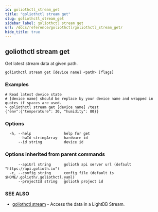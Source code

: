 ```yaml
---
id: goliothctl_stream_get
title: "goliothctl stream get"
slug: goliothctl_stream_get
sidebar_label: goliothctl stream get
url: /docs/reference/goliothctl/goliothctl_stream_get/
hide_title: true
---
```

## goliothctl stream get

Get latest stream data at given path.

```
goliothctl stream get [device name] <path> [flags]
```

### Examples

```
# Read latest device state
# [device name] should be replace by your device name and wrapped in quotes if spaces are used.
> goliothctl stream get [device name] /test
{"env":{"temperature": 30, "humidity": 80}}
```

### Options

```
  -h, --help               help for get
      --hwId stringArray   hardware id
      --id string          device id
```

### Options inherited from parent commands

```
      --apiUrl string      golioth api server url (default "https://api.golioth.io")
  -c, --config string      config file (default is $HOME/.golioth/.goliothctl.yaml)
      --projectId string   golioth project id
```

### SEE ALSO

* [goliothctl stream](/reference/command-line-tools/goliothctl/goliothctl_stream)	 - Access the data in a LightDB Stream.

